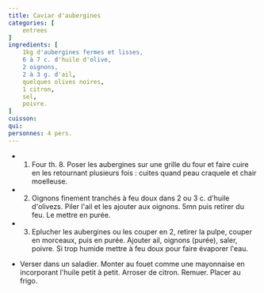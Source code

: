 ```yaml
---
title: Caviar d'aubergines
categories: [
    entrees
]
ingredients: [
    1kg d'aubergines fermes et lisses,
    6 à 7 c. d'huile d'olive,
    2 oignons,
    2 à 3 g. d'ail,
    quelques olives noires,
    1 citron,
    sel,
    poivre.    
]
cuisson: 
qui: 
personnes: 4 pers.
---
```


* 1) Four th. 8. Poser les aubergines sur une grille du four et faire cuire en les retournant plusieurs fois : cuites quand peau craquele et chair moelleuse.
* 2) Oignons finement tranchés à feu doux dans 2 ou 3 c. d'huile d'olivezs. Piler l'ail et les ajouter aux oignons. 5mn puis retirer du feu. Le mettre en purée.
  
* 3) Eplucher les aubergines ou les couper en 2, retirer la pulpe, couper en morceaux, puis en purée. Ajouter ail, oignons (purée), saler, poivre. Si trop humide mettre à feu doux pour faire évaporer l'eau. 
* Verser dans un saladier. Monter au fouet comme une mayonnaise en incorporant l'huile petit à petit. Arroser de citron. Remuer. Placer au frigo.